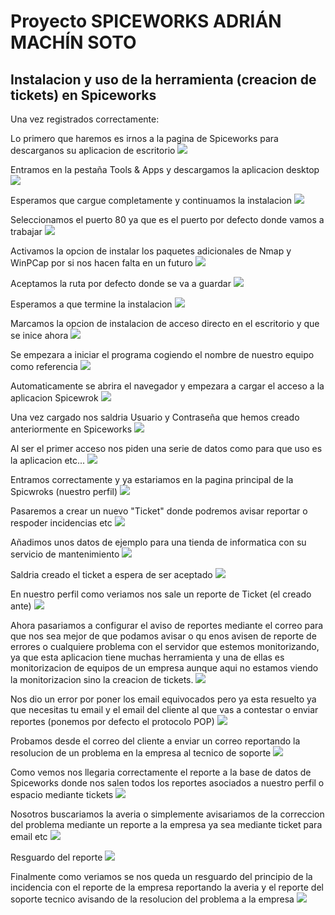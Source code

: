 # Proyecto SPICEWORKS ADRIÁN MACHÍN SOTO

## Instalacion y uso de la herramienta (creacion de tickets) en Spiceworks

Una vez registrados correctamente:

Lo primero que haremos es irnos a la pagina de Spiceworks para descarganos su aplicacion de escritorio
![](images/1.PNG)

Entramos en la pestaña Tools & Apps y descargamos la aplicacion desktop
![](images/2.PNG)

Esperamos que cargue completamente y continuamos la instalacion
![](images/3.PNG)

Seleccionamos el puerto 80 ya que es el puerto por defecto donde vamos a trabajar
![](images/4.PNG)

Activamos la opcion de instalar los paquetes adicionales de Nmap y WinPCap por si nos hacen falta en un futuro
![](images/5.PNG)

Aceptamos la ruta por defecto donde se va a guardar 
![](images/6.PNG)

Esperamos a que termine la instalacion
![](images/7.PNG)

Marcamos la opcion de instalacion de acceso directo en el escritorio y que se inice ahora
![](images/8.PNG)

Se empezara a iniciar el programa cogiendo el nombre de nuestro equipo como referencia
![](images/9.PNG)

Automaticamente se abrira el navegador y empezara a cargar el acceso a la aplicacion Spicewrok
![](images/10.PNG)

Una vez cargado nos saldria Usuario y Contraseña que hemos creado anteriormente en Spiceworks
![](images/11.PNG)

Al ser el primer acceso nos piden una serie de datos como para que uso es la aplicacion etc...
![](images/12.PNG)

Entramos correctamente y ya estariamos en la pagina principal de la Spicwroks (nuestro perfil)
![](images/13.PNG)

Pasaremos a crear un nuevo "Ticket" donde podremos avisar reportar o respoder incidencias etc
![](images/14.PNG)

Añadimos unos datos de ejemplo para una tienda de informatica con su servicio de mantenimiento
![](images/15.PNG)

Saldria creado el ticket a espera de ser aceptado 
![](images/16.PNG)

En nuestro perfil como veriamos nos sale un reporte de Ticket (el creado ante)
![](images/17.PNG)

Ahora pasariamos a configurar el aviso de reportes mediante el correo para que nos sea mejor de que podamos avisar o qu enos avisen de reporte de errores o cualquiere problema con el servidor que estemos monitorizando, ya que esta aplicacion tiene muchas herramienta y una de ellas es monitorizacion de equipos de un empresa aunque aqui no estamos viendo la monitorizacion sino la creacion de tickets.
![](images/18.PNG)

Nos dio un error por poner los email equivocados pero ya esta resuelto ya que necesitas tu email y el email del cliente al que vas a contestar o enviar reportes (ponemos por defecto el protocolo POP)
![](images/21.PNG)

Probamos desde el correo del cliente a enviar un correo reportando la resolucion de un problema en la empresa al tecnico de soporte 
![](images/22.PNG)

Como vemos nos llegaria correctamente el reporte a la base de datos de Spiceworks donde nos salen todos los reportes asociados a nuestro perfil o espacio mediante tickets
![](images/23.PNG)

 Nosotros buscariamos la averia o simplemente avisariamos de la correccion del problema mediante un reporte a la empresa ya sea mediante ticket para email etc
![](images/24.PNG)
 
Resguardo del reporte
![](images/25.PNG)
 
Finalmente como veriamos se nos queda un resguardo del principio de la incidencia con el reporte de la empresa reportando la averia y el reporte del soporte tecnico avisando de la resolucion del problema a la empresa
 ![](images/26.PNG)






